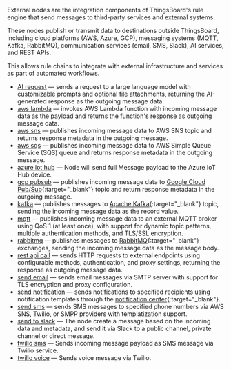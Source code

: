External nodes are the integration components of ThingsBoard's rule engine that send messages to third-party services and external systems.

These nodes publish or transmit data to destinations outside ThingsBoard, including cloud platforms (AWS, Azure, GCP), messaging systems (MQTT, Kafka, RabbitMQ), 
communication services (email, SMS, Slack), AI services, and REST APIs.

This allows rule chains to integrate with external infrastructure and services as part of automated workflows.

- [AI request](/docs/user-guide/rule-engine-2-0/nodes/external/ai-request) — sends a request to a large language model with customizable prompts and optional file attachments, returning the AI-generated response as the outgoing message data.
- [aws lambda](/docs/user-guide/rule-engine-2-0/nodes/external/aws-lambda) — invokes AWS Lambda function with incoming message data as the payload and returns the function's response as outgoing message data.
- [aws sns](/docs/user-guide/rule-engine-2-0/nodes/external/aws-sns) — publishes incoming message data to AWS SNS topic and returns response metadata in the outgoing message.
- [aws sqs](/docs/user-guide/rule-engine-2-0/nodes/external/aws-sqs) — publishes incoming message data to AWS Simple Queue Service (SQS) queue and returns response metadata in the outgoing message.
- [azure iot hub](/docs/user-guide/rule-engine-2-0/nodes/external/azure-iot-hub) — Node will send full Message payload to the Azure IoT Hub device.
- [gcp pubsub](/docs/user-guide/rule-engine-2-0/nodes/external/gcp-pubsub) — publishes incoming message data to [Google Cloud Pub/Sub](https://cloud.google.com/pubsub){:target="_blank"} topic and return response metadata in the outgoing message.
- [kafka](/docs/user-guide/rule-engine-2-0/nodes/external/kafka) — publishes messages to [Apache Kafka](https://kafka.apache.org/){:target="_blank"} topic, sending the incoming message data as the record value.
- [mqtt](/docs/user-guide/rule-engine-2-0/nodes/external/mqtt) — publishes incoming message data to an external MQTT broker using QoS 1 (at least once), with support for dynamic topic patterns, multiple authentication methods, and TLS/SSL encryption.
- [rabbitmq](/docs/user-guide/rule-engine-2-0/nodes/external/rabbitmq) — publishes messages to [RabbitMQ](https://www.rabbitmq.com/){:target="_blank"} exchanges, sending the incoming message data as the message body.
- [rest api call](/docs/user-guide/rule-engine-2-0/nodes/external/rest-api-call) — sends HTTP requests to external endpoints using configurable methods, authentication, and proxy settings, returning the response as outgoing message data.
- [send email](/docs/user-guide/rule-engine-2-0/nodes/external/send-email) — sends email messages via SMTP server with support for TLS encryption and proxy configuration.
- [send notification](/docs/user-guide/rule-engine-2-0/nodes/external/send-notification) — sends notifications to specified recipients using notification templates through the [notification center](/docs/{{docsPrefix}}user-guide/notifications/){:target="_blank"}.
- [send sms](/docs/user-guide/rule-engine-2-0/nodes/external/send-sms) — sends SMS messages to specified phone numbers via AWS SNS, Twilio, or SMPP providers with templatization support.
- [send to slack](/docs/user-guide/rule-engine-2-0/nodes/external/send-to-slack) — The node create a message based on the incoming data and metadata, and send it via Slack to a public channel, private channel or direct message.
- <span class="item-pe product-label-padding">[twilio sms](/docs/user-guide/rule-engine-2-0/nodes/external/twilio-sms)</span> — Sends incoming message payload as SMS message via Twilio service.
- <span class="item-pe product-label-padding">[twilio voice](/docs/user-guide/rule-engine-2-0/nodes/external/twilio-voice)</span> — Sends voice message via Twilio.

